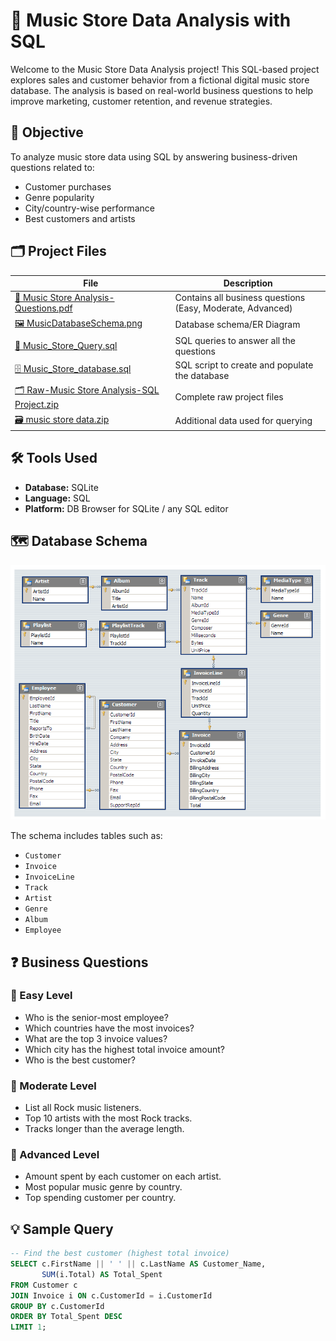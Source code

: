 # 🎵 Music Store Data Analysis with SQL

Welcome to the Music Store Data Analysis project! This SQL-based project explores sales and customer behavior from a fictional digital music store database. The analysis is based on real-world business questions to help improve marketing, customer retention, and revenue strategies.

## 🎯 Objective

To analyze music store data using SQL by answering business-driven questions related to:
- Customer purchases
- Genre popularity
- City/country-wise performance
- Best customers and artists

## 🗂️ Project Files

| File | Description |
|------|-------------|
| [📄 Music Store Analysis-Questions.pdf](https://github.com/Aman-Jha07/SQL-Data-Analysis/blob/main/Music%20Store%20Analysis-Questions.pdf) | Contains all business questions (Easy, Moderate, Advanced) |
| [🖼️ MusicDatabaseSchema.png](https://github.com/Aman-Jha07/SQL-Data-Analysis/blob/main/MusicDatabaseSchema.png) | Database schema/ER Diagram |
| [📜 Music_Store_Query.sql](https://github.com/Aman-Jha07/SQL-Data-Analysis/blob/main/Music_Store_Query.sql) | SQL queries to answer all the questions |
| [🗄️ Music_Store_database.sql](https://github.com/Aman-Jha07/SQL-Data-Analysis/blob/main/Music_Store_database.sql) | SQL script to create and populate the database |
| [🗂️ Raw-Music Store Analysis-SQL Project.zip](https://github.com/Aman-Jha07/SQL-Data-Analysis/blob/main/Raw-Music%20Store%20Analysis-SQL%20Project.zip) | Complete raw project files |
| [🗃️ music store data.zip](https://github.com/Aman-Jha07/SQL-Data-Analysis/blob/main/music%20store%20data.zip) | Additional data used for querying |

## 🛠️ Tools Used

- **Database:** SQLite
- **Language:** SQL
- **Platform:** DB Browser for SQLite / any SQL editor

## 🗺️ Database Schema

![Database Schema](https://github.com/Aman-Jha07/SQL-Data-Analysis/blob/main/MusicDatabaseSchema.png)

The schema includes tables such as:
- `Customer`
- `Invoice`
- `InvoiceLine`
- `Track`
- `Artist`
- `Genre`
- `Album`
- `Employee`

## ❓ Business Questions

### 🔹 Easy Level
- Who is the senior-most employee?
- Which countries have the most invoices?
- What are the top 3 invoice values?
- Which city has the highest total invoice amount?
- Who is the best customer?

### 🔸 Moderate Level
- List all Rock music listeners.
- Top 10 artists with the most Rock tracks.
- Tracks longer than the average length.

### 🔻 Advanced Level
- Amount spent by each customer on each artist.
- Most popular music genre by country.
- Top spending customer per country.

## 💡 Sample Query

```sql
-- Find the best customer (highest total invoice)
SELECT c.FirstName || ' ' || c.LastName AS Customer_Name,
       SUM(i.Total) AS Total_Spent
FROM Customer c
JOIN Invoice i ON c.CustomerId = i.CustomerId
GROUP BY c.CustomerId
ORDER BY Total_Spent DESC
LIMIT 1;



